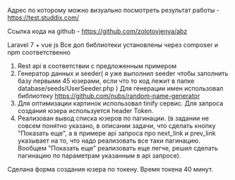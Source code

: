 Адрес по которому можно визуально посмотреть результат работы -  https://test.studdix.com/

Ссылка кода на github - https://github.com/zolotovjenya/abz

Laravel 7 + vue js
Все доп библиотеки установлены через composer и npm соответственно

1) Rest api в соответствии с предложенным примером
2) Генератор данных и seeder( я уже выполнил seeder чтобы заполнить базу первыми 45 юзерами, если что то код лежит в папке database/seeds/UserSeeder.php )
Для генерации имен использовал библиотеку https://github.com/nubs/random-name-generator
3) Для оптимизации картинок использовал tinify сервис.
Для запроса создания юзера используется header Token.
4) Реализован вывод списка юзеров по пагинации. 
(в задании не совсем понятно указано, в описании задачи, что сделать кнопку "Показать еще", а в примере api запроса про next_link и prev_link указывает на то, что надо реализовать все таки пагинацию. Вообщем "Показать еще" реализовать еще легче, решил сделать пагинацию по параметрам указанным в api запросе).

Сделана форма создания юзера по токену.
Время токена 40 минут.
